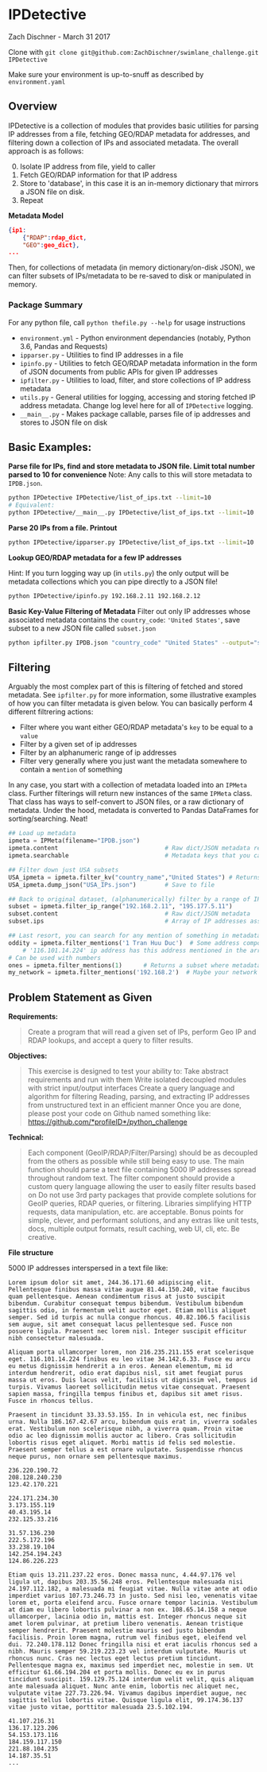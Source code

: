 # IPDetective 
Zach Dischner - March 31 2017

Clone with `git clone git@github.com:ZachDischner/swimlane_challenge.git IPDetective`

Make sure your environment is up-to-snuff as described by `environment.yaml`

## Overview
IPDetective is a collection of modules that provides basic utilities for parsing IP addresses from a file, fetching GEO/RDAP metadata for addresses, and filtering down a collection of IPs and associated metadata. The overall approach is as follows:

0. Isolate IP address from file, yield to caller
1. Fetch GEO/RDAP information for that IP address
2. Store to 'database', in this case it is an in-memory dictionary that mirrors a JSON file on disk. 
3. Repeat

**Metadata Model**

```json
{ip1: 
    {"RDAP":rdap_dict,
    "GEO":geo_dict},
...
```

Then, for collections of metadata (in memory dictionary/on-disk JSON), we can filter subsets of IPs/metadata to be re-saved to disk or manipulated in memory. 

### Package Summary
For any python file, call `python thefile.py --help` for usage instructions

* `environment.yml` - Python environment dependancies (notably, Python 3.6, Pandas and Requests)
* `ipparser.py` - Utilities to find IP addresses in a file
* `ipinfo.py` - Utilities to fetch GEO/RDAP metadata information in the form of JSON documents from public APIs for given IP addresses
* `ipfilter.py` - Utilities to load, filter, and store collections of IP address metadata
* `utils.py` - General utilities for logging, accessing and storing fetched IP address metadata. Change log level here for all of `IPDetective` logging. 
* `__main__.py` - Makes package callable, parses file of ip addresses and stores to JSON file on disk

## Basic Examples:
**Parse file for IPs, find and store metadata to JSON file. Limit total number parsed to 10 for convenience**
Note: Any calls to this will store metadata to `IPDB.json`. 

```bash
python IPDetective IPDetective/list_of_ips.txt --limit=10
# Equivalent:
python IPDetective/__main__.py IPDetective/list_of_ips.txt --limit=10
```

**Parse 20 IPs from a file. Printout**

```bash
python IPDetective/ipparser.py IPDetective/list_of_ips.txt --limit=10
```

**Lookup GEO/RDAP metadata for a few IP addresses**

Hint: If you turn logging way up (in `utils.py`) the only output will be metadata collections which you can pipe directly to a JSON file!

```bash
python IPDetective/ipinfo.py 192.168.2.11 192.168.2.12
```

**Basic Key-Value Filtering of Metadata**
Filter out only IP addresses whose associated metadata contains the `country_code`: `'United States'`, save subset to a new JSON file called `subset.json`

```bash
python ipfilter.py IPDB.json "country_code" "United States" --output="subset.json"
```

## Filtering
Arguably the most complex part of this is filtering of fetched and stored metadata. See `ipfilter.py` for more information, some illustrative examples of how you can filter metadata is given below. You can basically perform 4 different filtrering actions:

* Filter where you want either GEO/RDAP metadata's `key` to be equal to a `value`
* Filter by a given set of ip addresses
* Filter by an alphanumeric range of ip addresses
* Filter very generally where you just want the metadata somewhere to contain a `mention` of something

In any case, you start with a collection of metadata loaded into an `IPMeta` class. Further filterings will return new instances of the same `IPMeta` class. That class has ways to self-convert to JSON files, or a raw dictionary of metadata. Under the hood, metadata is converted to Pandas DataFrames for sorting/searching. Neat! 

```python
## Load up metadata
ipmeta = IPMeta(filename="IPDB.json")
ipmeta.content                              # Raw dict/JSON metadata representation
ipmeta.searchable                           # Metadata keys that you can search against

## Filter down just USA subsets
USA_ipmeta = ipmeta.filter_kv("country_name","United States") # Returns another IPMeta() instance
USA_ipmeta.dump_json("USA_IPs.json")        # Save to file

## Back to original dataset, (alphanumerically) filter by a range of IP addresses
subset = ipmeta.filter_ip_range("192.168.2.11", "195.177.5.11")
subset.content                              # Raw dict/JSON metadata
subset.ips                                  # Array of IP addresses associated with this metadata set

## Last resort, you can search for any mention of something in metadata. Vague I know
oddity = ipmeta.filter_mentions('1 Tran Huu Duc')  # Some address component in Vietnam
    # '116.101.14.224' ip address has this address mentioned in the array of `remarks` within RDAP metadata
# Can be used with numbers
ones = ipmeta.filter_mentions(1)      # Returns a subset where metadata has a '1' in it, anywhere. 
my_network = ipmeta.filter_mentions('192.168.2')  # Maybe your network all starts with 192.168
```



## Problem Statement as Given

**Requirements:**
> Create a program that will read a given set of IPs, perform Geo IP and RDAP lookups, and accept a query to filter results.

**Objectives:**
>   This exercise is designed to test your ability to:
    Take abstract requirements and run with them
    Write isolated decoupled modules with strict input/output interfaces
    Create a query language and algorithm for filtering
    Reading, parsing, and extracting IP addresses from unstructured text in an efficient manner
    Once you are done, please post your code on Github named something like: https://github.com/*profileID*/python_challenge

**Technical:**
>    Each component (GeoIP/RDAP/Filter/Parsing) should be as decoupled from the others as possible while still being easy to use.
    The main function should parse a text file containing 5000 IP addresses spread throughout random text.
    The filter component should provide a custom query language allowing the user to easily filter results based on
    Do not use 3rd party packages that provide complete solutions for GeoIP queries, RDAP queries, or filtering. Libraries simplifying HTTP requests, data manipulation, etc. are acceptable.
    Bonus points for simple, clever, and performant solutions, and any extras like unit tests, docs, multiple output formats, result caching, web UI, cli, etc. Be creative.
    
**File structure**

5000 IP addresses interspersed in a text file like:

```
Lorem ipsum dolor sit amet, 244.36.171.60 adipiscing elit. Pellentesque finibus massa vitae augue 81.44.150.240, vitae faucibus quam pellentesque. Aenean condimentum risus at justo suscipit bibendum. Curabitur consequat tempus bibendum. Vestibulum bibendum sagittis odio, in fermentum velit auctor eget. Etiam mollis aliquet semper. Sed id turpis ac nulla congue rhoncus. 40.82.106.5 facilisis sem augue, sit amet consequat lacus pellentesque sed. Fusce non posuere ligula. Praesent nec lorem nisl. Integer suscipit efficitur nibh consectetur malesuada.

Aliquam porta ullamcorper lorem, non 216.235.211.155 erat scelerisque eget. 116.101.14.224 finibus eu leo vitae 34.142.6.33. Fusce eu arcu eu metus dignissim hendrerit a in eros. Aenean elementum, mi id interdum hendrerit, odio erat dapibus nisl, sit amet feugiat purus massa ut eros. Duis lacus velit, facilisis ut dignissim vel, tempus id turpis. Vivamus laoreet sollicitudin metus vitae consequat. Praesent sapien massa, fringilla tempus finibus et, dapibus sit amet risus. Fusce in rhoncus tellus.

Praesent in tincidunt 33.33.53.155. In in vehicula est, nec finibus urna. Nulla 186.167.42.67 arcu, bibendum quis erat in, viverra sodales erat. Vestibulum non scelerisque nibh, a viverra quam. Proin vitae odio ac leo dignissim mollis auctor ac libero. Cras sollicitudin lobortis risus eget aliquet. Morbi mattis id felis sed molestie. Praesent semper tellus a est ornare vulputate. Suspendisse rhoncus neque purus, non ornare sem pellentesque maximus.

236.220.190.72
208.128.240.230
123.42.170.221

224.171.234.30
3.173.155.119
40.43.195.14
232.125.33.216

31.57.136.230
222.5.172.196
33.238.19.104
142.254.194.243
124.86.226.223

Etiam quis 13.211.237.22 eros. Donec massa nunc, 4.44.97.176 vel ligula ut, dapibus 203.35.56.248 eros. Pellentesque malesuada nisi 24.197.112.182, a malesuada mi feugiat vitae. Nulla vitae ante at odio imperdiet varius 107.73.246.73 in justo. Sed nisi leo, venenatis vitae lorem et, porta eleifend arcu. Fusce ornare tempor lacinia. Vestibulum at diam eu libero lobortis pulvinar a non ex. 108.65.14.158 a neque ullamcorper, lacinia odio in, mattis est. Integer rhoncus neque sit amet lorem pulvinar, at pretium libero venenatis. Aenean tristique semper hendrerit. Praesent molestie mauris sed justo bibendum facilisis. Proin lorem magna, rutrum vel finibus eget, eleifend vel dui. 72.240.178.112 Donec fringilla nisi et erat iaculis rhoncus sed a nibh. Mauris semper 59.219.223.23 vel interdum vulputate. Mauris ut rhoncus nunc. Cras nec lectus eget lectus pretium tincidunt. Pellentesque magna ex, maximus sed imperdiet nec, molestie in sem. Ut efficitur 61.66.194.204 et porta mollis. Donec eu ex in purus tincidunt suscipit. 159.129.75.124 interdum velit velit, quis aliquam ante malesuada aliquet. Nunc ante enim, lobortis nec aliquet nec, vulputate vitae 227.73.226.94. Vivamus dapibus imperdiet augue, nec sagittis tellus lobortis vitae. Quisque ligula elit, 99.174.36.137 vitae justo vitae, porttitor malesuada 23.5.102.194.

41.107.216.31
136.17.123.206
54.153.173.116
184.159.117.150
221.88.104.235
14.187.35.51
...
```